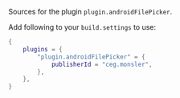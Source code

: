 Sources for the plugin `plugin.androidFilePicker`.

Add following to your `build.settings` to use:
```lua
{
    plugins = {
        "plugin.androidFilePicker" = {
            publisherId = "ceg.monsler",
        },
    },
}
```

